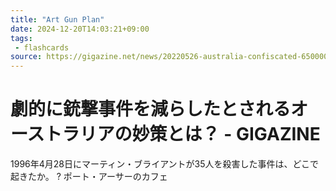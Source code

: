```yaml
---
title: "Art Gun Plan"
date: 2024-12-20T14:03:21+09:00
tags:
 - flashcards
source: https://gigazine.net/news/20220526-australia-confiscated-650000-guns/
---
```


# 劇的に銃撃事件を減らしたとされるオーストラリアの妙策とは？ - GIGAZINE

1996年4月28日にマーティン・ブライアントが35人を殺害した事件は、どこで起きたか。
?
ポート・アーサーのカフェ
<!--SR:!2022-09-26,84,270-->
